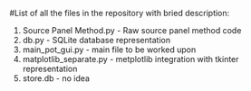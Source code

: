#List of all the files in the repository with bried description:
1. Source Panel Method.py - Raw source panel method code
2. db.py - SQLite database representation
3. main_pot_gui.py - main file to be worked upon
4. matplotlib_separate.py - metplotlib integration with tkinter representation
5. store.db - no idea
